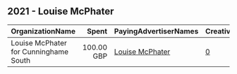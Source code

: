 ## 2021 - Louise McPhater 
|OrganizationName|Spent|PayingAdvertiserNames|CreativeUrls|Impressions|Genders|AgeBrackets|CountryCodes|BillingAddresses|CandidateBallotInformation|
|:---|---:|:---|:---|---:|:---|:---|:---|:---|:---|
|Louise McPhater for Cunninghame South|100.00 GBP|[Louise McPhater](2021/Louise_McPhater.md)|[0](https://www.snap.com/political-ads/asset/946a974e6ffa365bcf92ac7ee45090a95fe470519b429c17a5fea7df76ced2ad?mediaType=mp4)|58,766|||united kingdom|GB|Louise McPhater for Cunninghame South|
